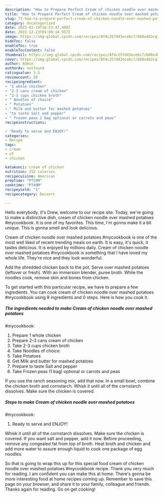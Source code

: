 ```yaml
---
description: "How to Prepare Perfect Cream of chicken noodle over mashed potatoes #mycookbook"
title: "How to Prepare Perfect Cream of chicken noodle over mashed potatoes #mycookbook"
slug: 77-how-to-prepare-perfect-cream-of-chicken-noodle-over-mashed-potatoes-mycookbook
category: Uncategorized
date: 2023-02-19T16:53:47.490Z
date: 2022-12-23T05:09:14.957Z
image: https://img-global.cpcdn.com/recipes/8f4c257d43ecebc7/680x482cq70/cream-of-chicken-noodle-over-mashed-potatoes-mycookbook-recipe-main-photo.jpg
hideToc: false
enableToc: true
enableTocContent: false
thumbnail: https://img-global.cpcdn.com/recipes/8f4c257d43ecebc7/680x482cq70/cream-of-chicken-noodle-over-mashed-potatoes-mycookbook-recipe-main-photo.jpg
cover: https://img-global.cpcdn.com/recipes/8f4c257d43ecebc7/680x482cq70/cream-of-chicken-noodle-over-mashed-potatoes-mycookbook-recipe-main-photo.jpg
author: Admin
authorAv: notfound
ratingvalue: 3.5
reviewcount: 20
recipeingredient:
- "1 whole chicken"
- "2-3 cans cream of chicken"
- "2-3 cups chicken broth"
- " Noodles of choice"
- " Potatoes"
- " Milk and butter for mashed potatoes"
- "to taste Salt and pepper"
- " Frozen peas 1 bag optional or carrots and peas"
recipeinstructions:

- "Ready to serve and ENJOY!"
categories:
- Recipe
tags:
- cream
- of
- chicken

katakunci: cream of chicken 
nutrition: 252 calories
recipecuisine: American
preptime: "PT19M"
cooktime: "PT49M"
recipeyield: "1"
recipecategory: Dessert

---
```



Hello everybody, it's Drew, welcome to our recipe site. Today, we're going to make a distinctive dish, cream of chicken noodle over mashed potatoes
#mycookbook. It is one of my favorites. This time, I'm gonna make it a bit unique. This is gonna smell and look delicious.

Cream of chicken noodle over mashed potatoes
#mycookbook is one of the most well liked of recent trending meals on earth. It is easy, it's quick, it tastes delicious. It is enjoyed by millions daily. Cream of chicken noodle over mashed potatoes
#mycookbook is something that I have loved my whole life. They're nice and they look wonderful.

Add the shredded chicken back to the pot. Serve over mashed potatoes (leftover or fresh). With an immersion blender, puree broth. While the noodles cook, remove skin and bones from chicken.


To get started with this particular recipe, we have to prepare a few ingredients. You can cook cream of chicken noodle over mashed potatoes
#mycookbook using 8 ingredients and 0 steps. Here is how you cook it.

<!--inarticleads1-->

##### The ingredients needed to make Cream of chicken noodle over mashed potatoes
#mycookbook:

1. Prepare 1 whole chicken
1. Prepare 2-3 cans cream of chicken
1. Take 2-3 cups chicken broth
1. Take  Noodles of choice
1. Take  Potatoes
1. Get  Milk and butter for mashed potatoes
1. Prepare to taste Salt and pepper
1. Take  Frozen peas (1 bag) optional or carrots and peas


If you use the ranch seasoning mix, add that now. In a small bowl, combine the chicken broth and cornstarch. Whisk it until all of the cornstarch dissolves. Make sure the chicken is covered. 

<!--inarticleads2-->

##### Steps to make Cream of chicken noodle over mashed potatoes
#mycookbook:


1. Ready to serve and ENJOY!

Whisk it until all of the cornstarch dissolves. Make sure the chicken is covered. If you want salt and pepper, add it now. Before proceeding, remove any congealed fat from top of broth. Heat broth and chicken and add more water to assure enough liquid to cook one package of egg noodles. 

So that is going to wrap this up for this special food cream of chicken noodle over mashed potatoes
#mycookbook recipe. Thank you very much for reading. I am confident you can make this at home. There's gonna be more interesting food at home recipes coming up. Remember to save this page on your browser, and share it to your family, colleague and friends. Thanks again for reading. Go on get cooking!
